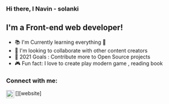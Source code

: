 ### Hi there, I Navin - solanki 

## I'm a Front-end web developer!
- 📚 I'm Currently learning everything 🤣
- 🤝 I'm looking to collaborate with other content creators
- 🥅 2021 Goals : Contribute more to Open Source projects
- 🎮 Fun fact: I love to create play modern game , reading book

### Connect with me:

[<img align="left" alt="github" width="22px" src="https://github.githubassets.com/images/modules/logos_page/GitHub-Mark.png" />][website]   